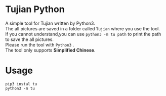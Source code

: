 # Tujian Python
A simple tool for Tujian written by Python3.  
The all pictures are saved in a folder called `Tujian` where you use the tool.  
If you cannot understand,you can use `python3 -m tu path` to print the path to save the all pictures.  
Please run the tool with `Python3` .  
The tool only supports **Simplified Chinese**.

# Usage
```
pip3 instal tu
python3 -m tu
```
